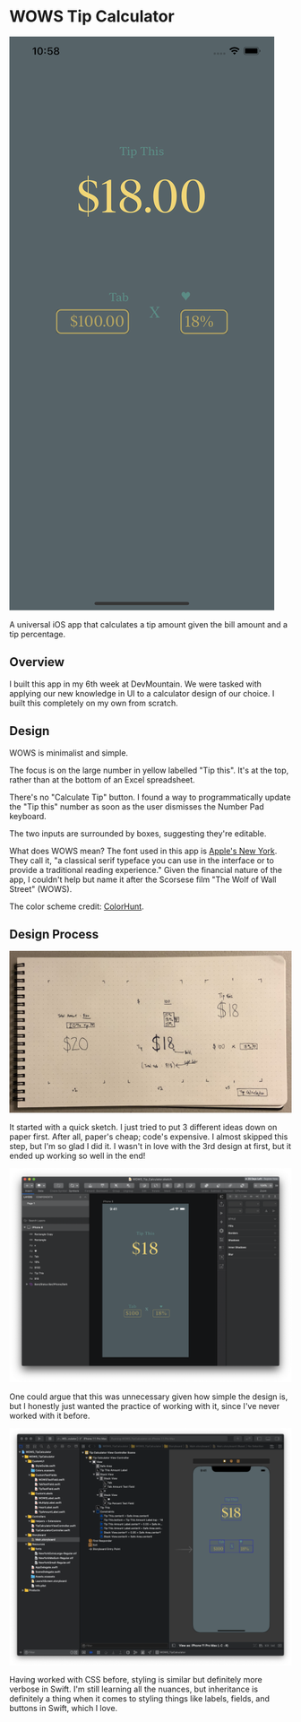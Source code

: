 # WOWS Tip Calculator

![WOWS Tip Calculator](images/WOWS_Simulator_Screenshot.png)

A universal iOS app that calculates a tip amount given the bill amount and a tip percentage.

## Overview

I built this app in my 6th week at DevMountain. We were tasked with applying our new knowledge in UI to a calculator design of our choice. I built this completely on my own from scratch.

## Design

WOWS is minimalist and simple.

The focus is on the large number in yellow labelled "Tip this". It's at the top, rather than at the bottom of an Excel spreadsheet.

There's no "Calculate Tip" button. I found a way to programmatically update the "Tip this" number as soon as the user dismisses the Number Pad keyboard.

The two inputs are surrounded by boxes, suggesting they're editable.

What does WOWS mean? The font used in this app is [Apple's New York](https://developer.apple.com/fonts/). They call it, "a classical serif typeface you can use in the interface or to provide a traditional reading experience." Given the financial nature of the app, I couldn't help but name it after the Scorsese film "The Wolf of Wall Street" (WOWS).

The color scheme credit: [ColorHunt](https://colorhunt.co/palette/170419).


## Design Process

![Hand Sketch of WOWS Tip Calculator](images/WOWS_Hand_Sketch.jpg)

It started with a quick sketch. I just tried to put 3 different ideas down on paper first. After all, paper's cheap; code's expensive. I almost skipped this step, but I'm so glad I did it. I wasn't in love with the 3rd design at first, but it ended up working so well in the end!


![Screenshot of WOWS Tip Calculator in Sketch](images/WOWS_Sketch.png)

One could argue that this was unnecessary given how simple the design is, but I honestly just wanted the practice of working with it, since I've never worked with it before.


![Screenshot of WOWS Tip Calculator in Xcode](images/WOWS_Xcode.png)

Having worked with CSS before, styling is similar but definitely more verbose in Swift. I'm still learning all the nuances, but inheritance is definitely a thing when it comes to styling things like labels, fields, and buttons in Swift, which I love.

